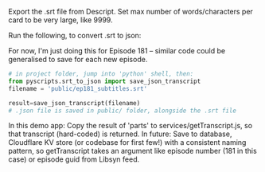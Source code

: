 Export the .srt file from Descript. Set max number of words/characters per card to be very large, like 9999.

Run the following, to convert .srt to json:

For now, I'm just doing this for Episode 181 – similar code could be generalised to save for each new episode.

```python
# in project folder, jump into 'python' shell, then:
from pyscripts.srt_to_json import save_json_transcript
filename = 'public/ep181_subtitles.srt'

result=save_json_transcript(filename)
# .json file is saved in public/ folder, alongside the .srt file

```

In this demo app: Copy the result of 'parts' to services/getTranscript.js, so that transcript (hard-coded) is returned.
In future: Save to database, Cloudflare KV store (or codebase for first few!) with a consistent naming pattern, so getTranscript takes an argument like episode number (181 in this case) or episode guid from Libsyn feed.
